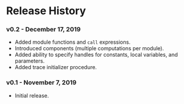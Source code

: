 # Release History

### v0.2 - December 17, 2019

* Added module functions and `call` expressions.
* Introduced components (multiple computations per module).
* Added ability to specify handles for constants, local variables, and parameters.
* Added trace initializer procedure.

### v0.1 - November 7, 2019

* Initial release.